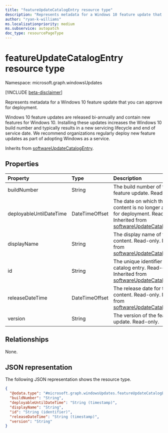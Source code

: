 ```yaml
---
title: "featureUpdateCatalogEntry resource type"
description: "Represents metadata for a Windows 10 feature update that you can approve for deployment."
author: "ryan-k-williams"
ms.localizationpriority: medium
ms.subservice: autopatch
doc_type: resourcePageType
---
```


# featureUpdateCatalogEntry resource type

Namespace: microsoft.graph.windowsUpdates

[!INCLUDE [beta-disclaimer](../../includes/beta-disclaimer.md)]

Represents metadata for a Windows 10 feature update that you can approve for deployment.

Windows 10 feature updates are released bi-annually and contain new features for Windows 10. Installing these updates increases the Windows 10 build number and typically results in a new servicing lifecycle and end of service date. We recommend organizations regularly deploy new feature updates as part of adopting Windows as a service.

Inherits from [softwareUpdateCatalogEntry](../resources/windowsupdates-softwareupdatecatalogentry.md).

## Properties
|Property|Type|Description|
|:---|:---|:---|
|buildNumber|String|The build number of the feature update. Read-only.|
|deployableUntilDateTime|DateTimeOffset|The date on which the content is no longer available for deployment. Read-only. Inherited from [softwareUpdateCatalogEntry](../resources/windowsupdates-softwareupdatecatalogentry.md).|
|displayName|String|The display name of the content. Read-only. Inherited from [softwareUpdateCatalogEntry](../resources/windowsupdates-softwareupdatecatalogentry.md).|
|id|String|The unique identifier for the catalog entry. Read-only. Inherited from [softwareUpdateCatalogEntry](../resources/windowsupdates-softwareupdatecatalogentry.md).|
|releaseDateTime|DateTimeOffset|The release date for the content. Read-only. Inherited from [softwareUpdateCatalogEntry](../resources/windowsupdates-softwareupdatecatalogentry.md).|
|version|String|The version of the feature update. Read-only.|

## Relationships
None.

## JSON representation
The following JSON representation shows the resource type.
<!-- {
  "blockType": "resource",
  "keyProperty": "id",
  "@odata.type": "microsoft.graph.windowsUpdates.featureUpdateCatalogEntry",
  "baseType": "microsoft.graph.windowsUpdates.softwareUpdateCatalogEntry",
  "openType": false
}
-->
``` json
{
  "@odata.type": "#microsoft.graph.windowsUpdates.featureUpdateCatalogEntry",
  "buildNumber": "String",
  "deployableUntilDateTime": "String (timestamp)",
  "displayName": "String",
  "id": "String (identifier)",
  "releaseDateTime": "String (timestamp)",
  "version": "String"
}
```
